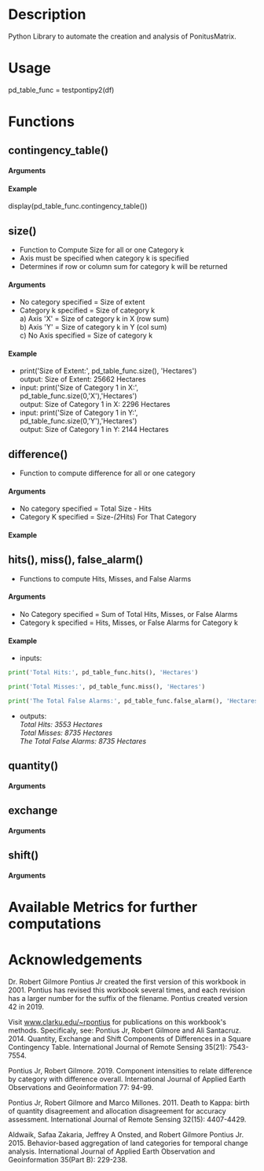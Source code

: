 # Description
Python Library to automate the creation and analysis of PonitusMatrix.

# Usage
pd_table_func = testpontipy2(df)

# Functions
## contingency_table()
#### Arguments
#### Example
display(pd_table_func.contingency_table())

## size() 
- Function to Compute Size for all or one Category k  
- Axis must be specified when category k is specified  
- Determines if row or column sum for category k will be returned  
#### Arguments
- No category specified = Size of extent  
- Category k specified = Size of category k  
a) Axis 'X' = Size of category k in X (row sum)  
b) Axis 'Y' = Size of category k in Y (col sum)  
c) No Axis specified = Size of category k  
#### Example
- print('Size of Extent:', pd_table_func.size(), 'Hectares')  
  output: Size of Extent: 25662 Hectares  
- input:  print('Size of Category 1 in X:', pd_table_func.size(0,'X'),'Hectares')  
  output: Size of Category 1 in X: 2296 Hectares  
- input:  print('Size of Category 1 in Y:', pd_table_func.size(0,'Y'),'Hectares')  
  output: Size of Category 1 in Y: 2144 Hectares  


## difference()
- Function to compute difference for all or one category
#### Arguments
- No category specified = Total Size - Hits  
- Category K specified = Size-*(2*Hits) For That Category  
#### Example


## hits(), miss(), false_alarm()
- Functions to compute Hits, Misses, and False Alarms
#### Arguments
- No Category specified = Sum of Total Hits, Misses, or False Alarms  
- Category k specified = Hits, Misses, or False Alarms for Category k
#### Example
- inputs:  
```python
print('Total Hits:', pd_table_func.hits(), 'Hectares')  
```
```python
print('Total Misses:', pd_table_func.miss(), 'Hectares')  
```
```python
print('The Total False Alarms:', pd_table_func.false_alarm(), 'Hectares')  
```
- outputs:  
_Total Hits: 3553 Hectares  
Total Misses: 8735 Hectares  
The Total False Alarms: 8735 Hectares_ 







## quantity()
#### Arguments


## exchange
#### Arguments


## shift()
#### Arguments










# Available Metrics for further computations






# Acknowledgements

Dr. Robert Gilmore Pontius Jr created the first version of this workbook in 2001. Pontius has revised this workbook several times, and each revision has a larger number for the suffix of the filename. Pontius created version 42 in 2019.

Visit www.clarku.edu/~rpontius for publications on this workbook's methods. Specificaly, see:
Pontius Jr, Robert Gilmore and Ali Santacruz. 2014. Quantity, Exchange and Shift Components of Differences in a Square Contingency Table. International Journal of Remote Sensing 35(21): 7543-7554.

Pontius Jr, Robert Gilmore. 2019. Component intensities to relate difference by category with difference overall. International Journal of Applied Earth Observations and Geoinformation 77: 94-99.

Pontius Jr, Robert Gilmore and Marco Millones. 2011. Death to Kappa: birth of quantity disagreement and allocation disagreement for accuracy assessment. International Journal of Remote Sensing 32(15): 4407-4429. 

Aldwaik, Safaa Zakaria, Jeffrey A Onsted, and Robert Gilmore Pontius Jr. 2015. Behavior-based aggregation of land categories for temporal change analysis. International Journal of Applied Earth Observation and Geoinformation 35(Part B): 229-238.
